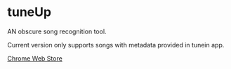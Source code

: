# tuneUp
AN obscure song recognition tool.

Current version only supports songs with metadata provided in tunein app.

[Chrome Web Store](https://chrome.google.com/webstore/detail/tuneup/kgojmhenmkmfgpembdllllimdcdinfgl)
